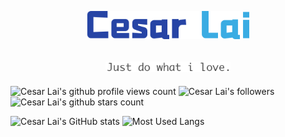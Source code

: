 <p align="center">
  <img width="260px" src="./docs/images/logo_cesarlai_full.png" alt="Cesar Lai's logo" />
</p>
<p>
  <h2 align="center">
    <img width="200px" src="./docs/images/github-slogan.png" alt="GitHub slogan" />
  </h2>
</p>

![Cesar Lai's github profile views count](https://komarev.com/ghpvc/?username=CesarLai&color=blue)
![Cesar Lai's followers](https://img.shields.io/github/followers/CesarLai?color=blue&style=flat)
![Cesar Lai's github stars count](https://img.shields.io/github/stars/CesarLai?color=blue&style=social&label=Stars)

<p align="left">
  <img
    src="https://github-readme-stats.vercel.app/api?username=CesarLai&show=reviews&show_icons=true&theme=default"
    alt="Cesar Lai's GitHub stats"
    height="200px"
  />
  <img
    src="https://github-readme-stats.vercel.app/api/top-langs/?username=CesarLai&layout=compact&theme=default&langs_count=10"
    alt="Most Used Langs"
    height="200px"
  />
</p>
